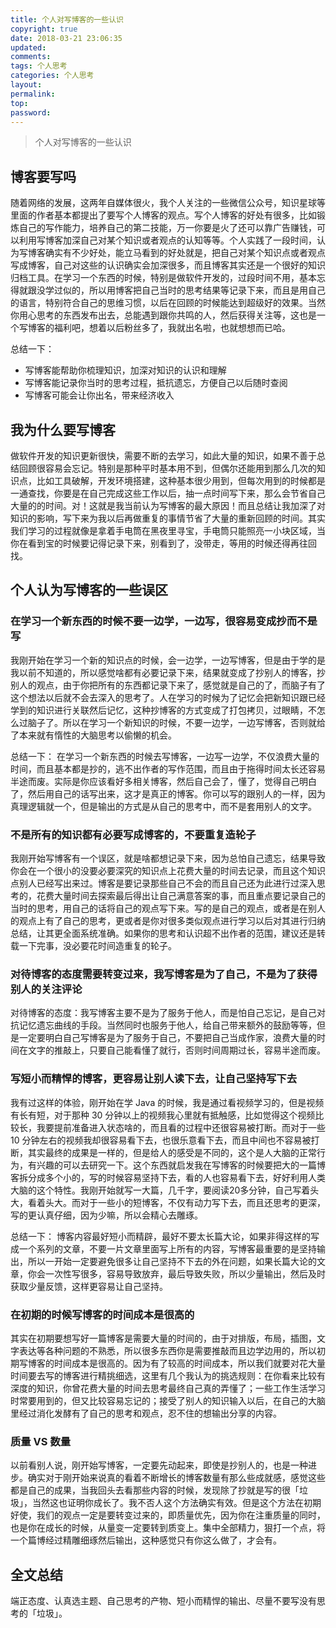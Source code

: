```yaml
---
title: 个人对写博客的一些认识
copyright: true
date: 2018-03-21 23:06:35
updated:
comments:
tags: 个人思考
categories: 个人思考
layout:
permalink:
top:
password:
---
```


<blockquote class="blockquote-center">个人对写博客的一些认识</blockquote>

<!-- more -->

## 博客要写吗
随着网络的发展，这两年自媒体很火，我个人关注的一些微信公众号，知识星球等里面的作者基本都提出了要写个人博客的观点。写个人博客的好处有很多，比如锻炼自己的写作能力，培养自己的第二技能，万一你要是火了还可以靠广告赚钱，可以利用写博客加深自己对某个知识或者观点的认知等等。个人实践了一段时间，认为写博客确实有不少好处，能立马看到的好处就是，把自己对某个知识点或者观点写成博客，自己对这些的认识确实会加深很多，而且博客其实还是一个很好的知识归档工具。在学习一个东西的时候，特别是做软件开发的，过段时间不用，基本忘得就跟没学过似的，所以用博客把自己当时的思考结果等记录下来，而且是用自己的语言，特别符合自己的思维习惯，以后在回顾的时候能达到超级好的效果。当然你用心思考的东西发布出去，总能遇到跟你共鸣的人，然后获得关注等，这也是一个写博客的福利吧，想着以后粉丝多了，我就出名啦，也就想想而已哈。

总结一下：
* 写博客能帮助你梳理知识，加深对知识的认识和理解
* 写博客能记录你当时的思考过程，抵抗遗忘，方便自己以后随时查阅
* 写博客可能会让你出名，带来经济收入

## 我为什么要写博客
做软件开发的知识更新很快，需要不断的去学习，如此大量的知识，如果不善于总结回顾很容易会忘记。特别是那种平时基本用不到，但偶尔还能用到那么几次的知识点，比如工具破解，开发环境搭建，这种基本很少用到，但每次用到的时候都是一通查找，你要是在自己完成这些工作以后，抽一点时间写下来，那么会节省自己大量的的时间。对！这就是我当前认为写博客的最大原因！而且总结让我加深了对知识的影响，写下来为我以后再做重复的事情节省了大量的重新回顾的时间。其实我们学习的过程就像是拿着手电筒在黑夜里寻宝，手电筒只能照亮一小块区域，当你在看到宝的时候要记得记录下来，别看到了，没带走，等用的时候还得再往回找。

## 个人认为写博客的一些误区
### 在学习一个新东西的时候不要一边学，一边写，很容易变成抄而不是写
我刚开始在学习一个新的知识点的时候，会一边学，一边写博客，但是由于学的是我以前不知道的，所以感觉啥都有必要记录下来，结果就变成了抄别人的博客，抄别人的观点，由于你把所有的东西都记录下来了，感觉就是自己的了，而脑子有了这个想法以后就不会去深入的思考了。人在学习的时候为了记忆会把新知识跟已经学到的知识进行关联然后记忆，这种抄博客的方式变成了打包拷贝，过眼睛，不怎么过脑子了。所以在学习一个新知识的时候，不要一边学，一边写博客，否则就给了本来就有惰性的大脑思考以偷懒的机会。

总结一下：
在学习一个新东西的时候去写博客，一边写一边学，不仅浪费大量的时间，而且基本都是抄的，逃不出作者的写作范围，而且由于拖得时间太长还容易半途而废。实际是你应该看好多相关博客，然后自己会了，懂了，觉得自己明白了，然后用自己的话写出来，这才是真正的博客。你可以写的跟别人的一样，因为真理逻辑就一个，但是输出的方式是从自己的思考中，而不是套用别人的文字。

### 不是所有的知识都有必要写成博客的，不要重复造轮子
我刚开始写博客有一个误区，就是啥都想记录下来，因为总怕自己遗忘，结果导致你会在一个很小的没要必要深究的知识点上花费大量的时间去记录，而且这个知识点别人已经写出来过。博客是要记录那些自己不会的而且自己还为此进行过深入思考的，花费大量时间去探索最后得出让自己满意答案的事，而且重点要记录自己的当时的思考，用自己的话将自己的观点写下来。写的是自己的观点，或者是在别人的观点上有了自己的思考，更或者是你对很多类似观点进行学习以后对其进行归纳总结，让其更全面系统准确。如果你的思考和认识超不出作者的范围，建议还是转载一下完事，没必要花时间造重复的轮子。


### 对待博客的态度需要转变过来，我写博客是为了自己，不是为了获得别人的关注评论
对待博客的态度：我写博客主要不是为了服务于他人，而是怕自己忘记，是自己对抗记忆遗忘曲线的手段。当然同时也服务于他人，给自己带来额外的鼓励等等，但是一定要明白自己写博客是为了服务于自己，不要把自己当成作家，浪费大量的时间在文字的推敲上，只要自己能看懂了就行，否则时间周期过长，容易半途而废。

### 写短小而精悍的博客，更容易让别人读下去，让自己坚持写下去
我有过这样的体验，刚开始在学 Java 的时候，我是通过看视频学习的，但是视频有长有短，对于那种 30 分钟以上的视频我心里就有抵触感，比如觉得这个视频比较长，我要提前准备进入状态啥的，而且看的过程中还很容易被打断。而对于一些 10 分钟左右的视频我却很容易看下去，也很乐意看下去，而且中间也不容易被打断，其实最终的成果是一样的，但是给人的感受是不同的，这个是人大脑的正常行为，有兴趣的可以去研究一下。这个东西就启发我在写博客的时候要把大的一篇博客拆分成多个小的，写的时候容易坚持下去，看的人也容易看下去，好好利用人类大脑的这个特性。我刚开始就写一大篇，几千字，要阅读20多分钟，自己写着头大，看着头大。而对于一些小的短博客，不仅有动力写下去，而且还思考的更深，写的更认真仔细，因为少嘛，所以会精心去雕琢。

总结一下：
博客内容最好短小而精辟，最好不要太长篇大论，如果非得这样的写成一个系列的文章，不要一片文章里面写上所有的内容，写博客最重要的是坚持输出，所以一开始一定要避免很多让自己坚持不下去的外在问题，如果长篇大论的文章，你会一次性写很多，容易导致放弃，最后导致失败，所以少量输出，然后及时获取少量反馈，这样更容易让自己坚持。

### 在初期的时候写博客的时间成本是很高的
其实在初期要想写好一篇博客是需要大量的时间的，由于对排版，布局，插图，文字表达等各种问题的不熟悉，所以很多东西你是需要推敲而且边学边用的，所以初期写博客的时间成本是很高的。因为有了较高的时间成本，所以我们就要对花大量时间要去写的博客进行精挑细选，这里有几个我认为的挑选规则：在你看来比较有深度的知识，你曾花费大量的时间去思考最终自己真的弄懂了；一些工作生活学习时常要用到的，但又比较容易忘记的；接受了别人的知识输入以后，在自己的大脑里经过消化发酵有了自己的思考和观点，忍不住的想输出分享的内容。

### 质量 VS 数量
以前看别人说，刚开始写博客，一定要先动起来，即使是抄别人的，也是一种进步。确实对于刚开始来说真的看着不断增长的博客数量有那么些成就感，感觉这些都是自己的成果，当我回头去看那些内容的时候，发现除了抄就是写的很「垃圾」，当然这也证明你成长了。我不否人这个方法确实有效。但是这个方法在初期好使，我们的观点一定是要转变过来的，即质量优先，因为你在注重质量的同时，也是你在成长的时候，从量变一定要转到质变上。集中全部精力，狠打一个点，将一个篇博经过精雕细琢然后输出，这种感觉只有你这么做了，才会有。

## 全文总结
端正态度、认真选主题、自己思考的产物、短小而精悍的输出、尽量不要写没有思考的「垃圾」。









